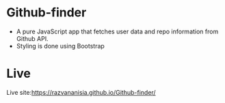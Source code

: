 # Github-finder
* A pure JavaScript app that fetches user data and repo information from Github API.
* Styling is done using Bootstrap

# Live
Live site:https://razvananisia.github.io/Github-finder/
